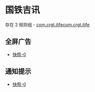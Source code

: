 # 国铁吉讯

存在 2 规则组 - [com.crgt.ilifecom.crgt.ilife](/src/apps/com.crgt.ilifecom.crgt.ilife.ts)

## 全屏广告

- [快照-0](https://i.gkd.li/i/14367493)

## 通知提示

- [快照-0](https://i.gkd.li/i/14367931)
